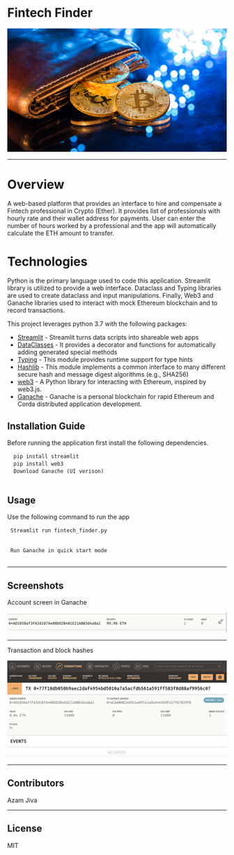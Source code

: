 # Fintech Finder

![Finanl Planning](image_fintech.png)

-----------
# Overview

A web-based platform that provides an interface to hire and compensate a Fintech professional in Crypto (Ether). It provides list of professionals with hourly rate and their wallet address for payments. User can enter the number of hours worked by a professional and the app will automatically calculate the ETH amount to transfer. 

# Technologies

Python is the primary language used to code this application. Streamlit library is utilized to provide a web interface. Dataclass and Typing libraries are used to create dataclass and input manipulations. Finally, Web3 and Ganache libraries used to interact with mock Ethereum blockchain and to record transactions.

This project leverages python 3.7 with the following packages:

* [Streamlit](https://docs.streamlit.io/library/get-started) - Streamlit turns data scripts into shareable web apps
* [DataClasses](https://docs.python.org/3/library/dataclasses.html) - It provides a decorator and functions for automatically adding generated special methods 
* [Typing](https://docs.python.org/3/library/typing.html) -  This module provides runtime support for type hints
* [Hashlib](https://docs.python.org/3/library/pathlib.html) - This module implements a common interface to many different secure hash and message digest algorithms (e.g., SHA256)
* [web3](https://pypi.org/project/web3/) - A Python library for interacting with Ethereum, inspired by web3.js.
* [Ganache](https://trufflesuite.com/docs/ganache/) - Ganache is a personal blockchain for rapid Ethereum and Corda distributed application development. 

## Installation Guide

Before running the application first install the following dependencies.

```python
  pip install streamlit
  pip install web3
  Download Ganache (UI verison)
  
```

## Usage

Use the following command to run the app

```git to the directory and type
 Streamlit run fintech_finder.py
 
```

```Desktop
 Run Ganache in quick start mode
 
```

---
## Screenshots
Account screen in Ganache

![Finanl Planning1](account_screen.png)

----
Transaction and block hashes 


![Finanl Planning2](Transaction-screen.png)


----

## Contributors

Azam Jiva

---

## License

MIT

